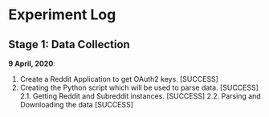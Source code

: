 # Experiment Log

## Stage 1: Data Collection

**9 April, 2020**:

1. Create a Reddit Application to get OAuth2 keys. [SUCCESS]
2. Creating the Python script which will be used to parse data. [SUCCESS]
    2.1. Getting Reddit and Subreddit instances. [SUCCESS]
    2.2. Parsing and Downloading the data [SUCCESS]
